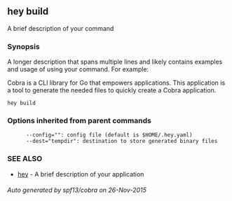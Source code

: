 ## hey build

A brief description of your command

### Synopsis


A longer description that spans multiple lines and likely contains examples
and usage of using your command. For example:

Cobra is a CLI library for Go that empowers applications.
This application is a tool to generate the needed files
to quickly create a Cobra application.

```
hey build
```

### Options inherited from parent commands

```
      --config="": config file (default is $HOME/.hey.yaml)
      --dest="tempdir": destination to store generated binary files
```

### SEE ALSO
* [hey](hey.md)	 - A brief description of your application

###### Auto generated by spf13/cobra on 26-Nov-2015
